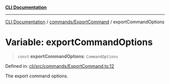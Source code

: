 [**CLI Documentation**](../../../README.md)

***

[CLI Documentation](../../../README.md) / [commands/ExportCommand](../README.md) / exportCommandOptions

# Variable: exportCommandOptions

> `const` **exportCommandOptions**: `CommandOptions`

Defined in: [cli/src/commands/ExportCommand.ts:12](https://github.com/stonemjs/cli/blob/83156d7f07cad6e0545ad29ba32878fdd248ede2/src/commands/ExportCommand.ts#L12)

The export command options.
